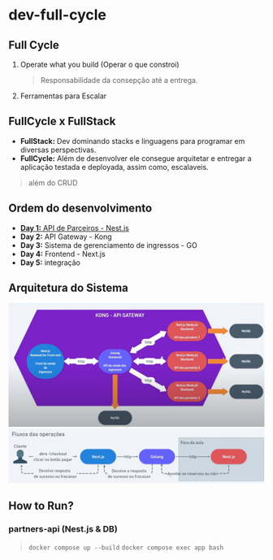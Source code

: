 # dev-full-cycle

## Full Cycle

1. Operate what you build (Operar o que constroi)
    > Responsabilidade da consepção até a entrega.
2. Ferramentas para Escalar

## FullCycle x FullStack
* **FullStack:** Dev dominando stacks e linguagens para programar em diversas perspectivas.
* **FullCycle:** Além de desenvolver ele consegue arquitetar e entregar a aplicação testada e deployada, assim como, escalaveis.

> além do CRUD


## Ordem do desenvolvimento

* [**Day 1:** API de Parceiros - Nest.js](doc/Day1.md)
* **Day 2:** API Gateway - Kong
* **Day 3:** Sistema de gerenciamento de ingressos - GO
* **Day 4:** Frontend - Next.js
* **Day 5:** integração

## Arquitetura do Sistema
![](doc/imgs/arquitetura.png)
![](doc/imgs/fluxo.png)


## How to Run?

### partners-api (Nest.js & DB) 
> `docker compose up --build`
> `docker compose exec app bash`
